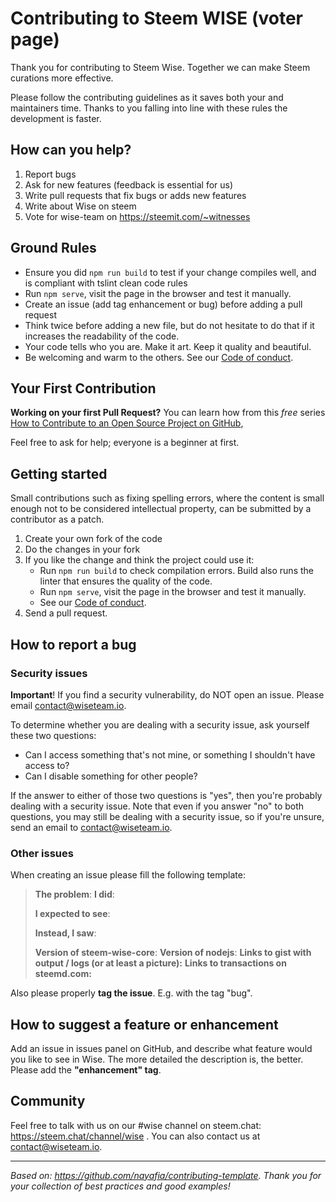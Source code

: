 # Contributing to Steem WISE (voter page)

Thank you for contributing to Steem Wise. Together we can make Steem curations more effective.

Please follow the contributing guidelines as it saves both your and maintainers time. Thanks to you falling into line with these rules the development is faster.



## How can you help?

1. Report bugs
2. Ask for new features (feedback is essential for us)
3. Write pull requests that fix bugs or adds new features
4. Write about Wise on steem
5. Vote for wise-team on https://steemit.com/~witnesses



## Ground Rules

- Ensure you did `npm run build` to test if your change compiles well, and is compliant with tslint clean code rules
- Run `npm serve`, visit the page in the browser and test it manually.
- Create an issue (add tag enhancement or bug) before adding a pull request
- Think twice before adding a new file, but do not hesitate to do that if it increases the readability of the code.
- Your code tells who you are. Make it art. Keep it quality and beautiful.
- Be welcoming and warm to the others. See our [Code of conduct](https://github.com/wise-team/steem-wise-core/blob/master/CODE_OF_CONDUCT.md).



## Your First Contribution

**Working on your first Pull Request?** You can learn how from this *free* series [How to Contribute to an Open Source Project on GitHub](https://egghead.io/series/how-to-contribute-to-an-open-source-project-on-github), 

Feel free to ask for help; everyone is a beginner at first.



## Getting started

Small contributions such as fixing spelling errors, where the content is small enough not to be considered intellectual property, can be submitted by a contributor as a patch.

1. Create your own fork of the code
2. Do the changes in your fork
3. If you like the change and think the project could use it:
   - Run `npm run build` to check compilation errors. Build also runs the linter that ensures the quality of the code.
   - Run `npm serve`, visit the page in the browser and test it manually.
   - See our [Code of conduct](https://github.com/wise-team/steem-wise-core/blob/master/CODE_OF_CONDUCT.md).
4. Send a pull request.



## How to report a bug

### Security issues

**Important**! If you find a security vulnerability, do NOT open an issue. Please email contact@wiseteam.io.

To determine whether you are dealing with a security issue, ask yourself these two questions:

- Can I access something that's not mine, or something I shouldn't have access to?
- Can I disable something for other people?

If the answer to either of those two questions is "yes", then you're probably dealing with a security issue. Note that even if you answer "no" to both questions, you may still be dealing with a security issue, so if you're unsure, send an email to contact@wiseteam.io.



### Other issues

When creating an issue please fill the following template:

> **The problem**:
> **I did**:
>
> **I expected to see**:
>
> **Instead, I saw**:
>
> **Version of steem-wise-core**: 
> **Version of nodejs**:
> **Links to gist with output / logs (or at least a picture):**
> **Links to transactions on steemd.com:**

Also please properly **tag the issue**. E.g. with the tag "bug".



## How to suggest a feature or enhancement

Add an issue in issues panel on GitHub, and describe what feature would you like to see in Wise. The more detailed the description is, the better. Please add the **"enhancement" tag**.



## Community

Feel free to talk with us on our #wise channel on steem.chat: https://steem.chat/channel/wise .
You can also contact us at contact@wiseteam.io.



***

_Based on: https://github.com/nayafia/contributing-template. Thank you for your collection of best practices and good examples!_